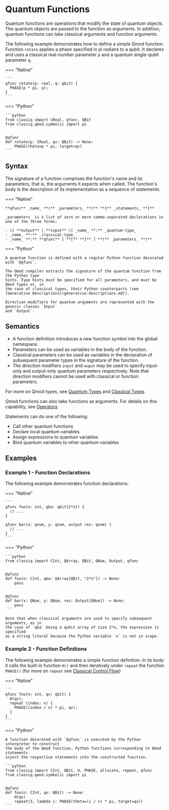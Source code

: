 # Quantum Functions

Quantum functions are operations that modify the state of quantum objects. The quantum
objects are passed to the function as arguments. In addition, quantum functions can take
classical arguments and function arguments.

The following example demonstrates how to define a simple Qmod function. Function `rotate`
applies a phase specified in pi radians to a qubit. It declares and uses a classical real-number
parameter `p` and a quantum single-qubit parameter `q`.

=== "Native"

    ```
    qfunc rotate(p: real, q: qbit) {
      PHASE(p * pi, q);
    }
    ```

=== "Python"

    ```python
    from classiq import CReal, qfunc, QBit
    from classiq.qmod.symbolic import pi


    @qfunc
    def rotate(p: CReal, qv: QBit) -> None:
        PHASE(theta=p * pi, target=qv)
    ```

## Syntax

The signature of a function comprises the function's name and its parameters, that is,
the arguments it expects when called. The function's body is the description of its
implementation as a sequence of statements.

=== "Native"

    **qfunc** _name_ **(** _parameters_ **)** **{** _statements_ **}**

    _parameters_ is a list of zero or more comma-separated declarations in one of the three forms:

    - \[ **output** | **input** \] _name_ **:** _quantum-type_
    - _name_ **:** _classical-type_
    - _name_ **:** **qfunc** [ **[** **]** ] **(** _parameters_ **)**

=== "Python"

    A quantum function is defined with a regular Python function decorated with `@qfunc`.

    The Qmod compiler extracts the signature of the quantum function from the Python type
    hints. Type hints must be specified for all parameters, and must be Qmod types or, in
    the case of classical types, their Python counterparts (see [Generative Descriptions](generative-descriptions.md)).

    Direction modifiers for quantum arguments are represented with the generic classes `Input`
    and `Output`.

## Semantics

-   A function definition introduces a new function symbol into the global namespace.
-   Parameters can be used as variables in the body of the function.
-   Classical parameters can be used as variables in the declaration of subsequent parameter
    types in the signature of the function.
-   The direction modifiers `input` and `ouput` may be used to specify input-only and
    output-only quantum parameters respectively. Note that direction modifiers cannot be used with
    classical or function parameters.

For more on Qmod types, see [Quantum Types](quantum-types.md) and [Classical Types](classical-types.md).

Qmod functions can also take functions as arguments. For details on this capability, see [Operators](operators.md).

Statements can do one of the following:

-   Call other quantum functions
-   Declare local quantum variables
-   Assign expressions to quantum variables
-   Bind quantum variables to other quantum variables

## Examples

### Example 1 - Function Declarations

The following example demonstrates function declarations:

=== "Native"

    ```
    qfunc foo(n: int, qba: qbit[2*n]) {
      // ...
    }

    qfunc bar(x: qnum, y: qnum, output res: qnum) {
      // ...
    }
    ```

=== "Python"

    ```python
    from classiq import CInt, QArray, QBit, QNum, Output, qfunc


    @qfunc
    def foo(n: CInt, qba: QArray[QBit, "2*n"]) -> None:
        pass


    @qfunc
    def bar(x: QNum, y: QNum, res: Output[QNum]) -> None:
        pass
    ```

    Note that when classical arguments are used to specify subsequent arguments, as in
    the case of `qba` being a qubit array of size 2*n, the expression is specified
    as a string literal because the Python variable `n` is not in scope.

### Example 2 - Function Definitions

The following example demonstrates a simple function definition. In its body it calls
the built-in function `H()` and then iteratively under `repeat` the function `PHASE()`
(for more on `repeat` see [Classical Control Flow](statements/classical-control-flow.md))

=== "Native"

    ```
    qfunc foo(n: int, qv: qbit) {
      H(qv);
      repeat (index: n) {
        PHASE((index / n) * pi, qv);
      }
    }
    ```

=== "Python"

    A function decorated with `@qfunc` is executed by the Python interpreter to construct
    the body of the Qmod function. Python functions corresponding to Qmod statements
    inject the respective statements into the constructed function.

    ```python
    from classiq import CInt, QBit, H, PHASE, allocate, repeat, qfunc
    from classiq.qmod.symbolic import pi


    @qfunc
    def foo(n: CInt, qv: QBit) -> None:
        H(qv)
        repeat(3, lambda i: PHASE(theta=(i / n) * pi, target=qv))
    ```
